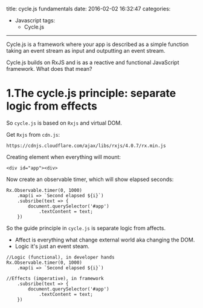 title: сусle.js fundamentals
date: 2016-02-02 16:32:47
categories:
  - Javascript
tags:
    - Cycle.js
---

Cycle.js is a framework where your app is described as a simple function taking an event stream as input and outputting an event stream.

Cycle.js builds on RxJS and is as a reactive and functional JavaScript framework. What does that mean?
<!--more-->

<!--toc-->

# 1.The cycle.js principle: separate logic from effects

So `cycle.js` is based on `Rxjs` and virtual DOM.

Get `Rxjs` from `cdn.js`:
```
https://cdnjs.cloudflare.com/ajax/libs/rxjs/4.0.7/rx.min.js
```

Creating element when everything will mount:

```
<div id="app"><div>   
```

Now create an observable timer, which will show elapsed seconds:

```
Rx.Observable.timer(0, 1000)
    .map(i => `Second elapsed ${i}`)
    .subsribe(text => {
        document.querySelector('#app')
            .textContent = text;
    })
```

So the guide principle in `cycle.js` is separate logic from affects.

* Affect is everything what change external world aka changing the DOM.
* Logic it's just an event steam.

```
//Logic (functional), in developer hands
Rx.Observable.timer(0, 1000)
    .map(i => `Second elapsed ${i}`)

//Effects (imperative), in framework
    .subsribe(text => {
        document.querySelector('#app')
            .textContent = text;
    })
```

